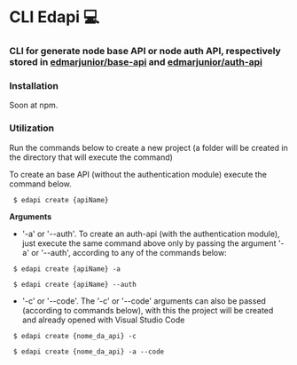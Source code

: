 # CLI Edapi :computer:

### CLI for generate node base API or node auth API, respectively stored in [edmarjunior/base-api](https://github.com/edmarjunior/base-api) and [edmarjunior/auth-api](https://github.com/edmarjunior/auth-api)


### Installation
Soon at npm.

### Utilization
Run the commands below to create a new project (a folder will be created in the directory that will execute the command)

To create an base API (without the authentication module) execute the command below.
```
 $ edapi create {apiName}
```
**Arguments**
 - '-a' or '--auth'. To create an auth-api (with the authentication module), just execute the same command above only by passing the argument '-a' or '--auth', according to any of the commands below:
 ```
  $ edapi create {apiName} -a
 ```
 ```
  $ edapi create {apiName} --auth
 ```
 - '-c' or '--code'. The '-c' or '--code' arguments can also be passed (according to commands below), with this the project will be created and already opened with Visual Studio Code
 ```
  $ edapi create {nome_da_api} -c
 ```
 ```
  $ edapi create {nome_da_api} -a --code
 ```
